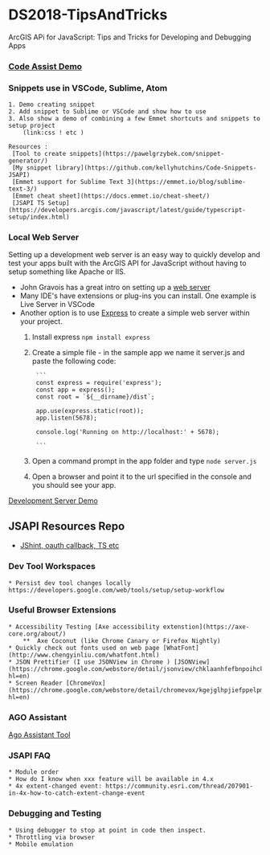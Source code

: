 # DS2018-TipsAndTricks
ArcGIS APi for JavaScript: Tips and Tricks for Developing and Debugging Apps 



### [Code Assist Demo](CodeAssistDemos/javascript-demo/README.md)
### Snippets use in VSCode, Sublime, Atom

    1. Demo creating snippet 
    2. Add snippet to Sublime or VSCode and show how to use 
    3. Also show a demo of combining a few Emmet shortcuts and snippets to setup project 
        (link:css ! etc )

    Resources :
     [Tool to create snippets](https://pawelgrzybek.com/snippet-generator/)
     [My snippet library](https://github.com/kellyhutchins/Code-Snippets-JSAPI)
     [Emmet support for Sublime Text 3](https://emmet.io/blog/sublime-text-3/)
     [Emmet cheat sheet](https://docs.emmet.io/cheat-sheet/)
     [JSAPI TS Setup](https://developers.arcgis.com/javascript/latest/guide/typescript-setup/index.html)

### Local Web Server 

Setting up a development web server is an easy way to quickly develop and test your apps built with the ArcGIS API for JavaScript without having to setup something like Apache or IIS. 

* John Gravois has a great intro on setting up a [web server](https://gist.github.com/jgravois/5e73b56fa7756fd00b89)
* Many IDE's have extensions or plug-ins you can install. One example is Live Server in VSCode
* Another option is to use [Express](https://developer.mozilla.org/en-US/docs/Learn/Server-side/Express_Nodejs/development_environment) to create a simple web server within your project. 
    1. Install express
            ```
            npm install express
            ```
    2. Create a simple file - in the sample app we name it server.js and paste the following code: 

            ```
            const express = require('express');
            const app = express();
            const root = `${__dirname}/dist`;

            app.use(express.static(root));
            app.listen(5678);

            console.log('Running on http://localhost:' + 5678);

            ```
    3. Open a command prompt in the app folder and type ``` node server.js ```
    4. Open a browser and point it to the url specified in the console and you should see your app.

[Development Server Demo](Developm/Express)

## JSAPI Resources Repo
* [JShint, oauth callback, TS etc](https://github.com/Esri/jsapi-resources)

### Dev Tool Workspaces 
    * Persist dev tool changes locally https://developers.google.com/web/tools/setup/setup-workflow

### Useful Browser Extensions 
    * Accessibility Testing [Axe accessibility extenstion](https://axe-core.org/about/) 
        **  Axe Coconut (like Chrome Canary or Firefox Nightly)
    * Quickly check out fonts used on web page [WhatFont](http://www.chengyinliu.com/whatfont.html)
    * JSON Prettifier (I use JSONView in Chrome ) [JSONView](https://chrome.google.com/webstore/detail/jsonview/chklaanhfefbnpoihckbnefhakgolnmc?hl=en)
    * Screen Reader [ChromeVox](https://chrome.google.com/webstore/detail/chromevox/kgejglhpjiefppelpmljglcjbhoiplfn?hl=en)

### AGO Assistant 
[Ago Assistant Tool](https://ago-assistant.esri.com/)
### JSAPI FAQ
    * Module order 
    * How do I know when xxx feature will be available in 4.x
    * 4x extent-changed event: https://community.esri.com/thread/207901-in-4x-how-to-catch-extent-change-event

### Debugging and Testing
    * Using debugger to stop at point in code then inspect. 
    * Throttling via browser
    * Mobile emulation 
